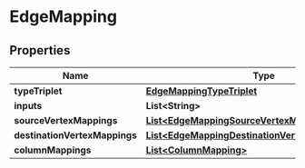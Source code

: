 

# EdgeMapping


## Properties

| Name | Type | Description | Notes |
|------------ | ------------- | ------------- | -------------|
|**typeTriplet** | [**EdgeMappingTypeTriplet**](EdgeMappingTypeTriplet.md) |  |  [optional] |
|**inputs** | **List&lt;String&gt;** |  |  [optional] |
|**sourceVertexMappings** | [**List&lt;EdgeMappingSourceVertexMappingsInner&gt;**](EdgeMappingSourceVertexMappingsInner.md) |  |  [optional] |
|**destinationVertexMappings** | [**List&lt;EdgeMappingDestinationVertexMappingsInner&gt;**](EdgeMappingDestinationVertexMappingsInner.md) |  |  [optional] |
|**columnMappings** | [**List&lt;ColumnMapping&gt;**](ColumnMapping.md) |  |  [optional] |



